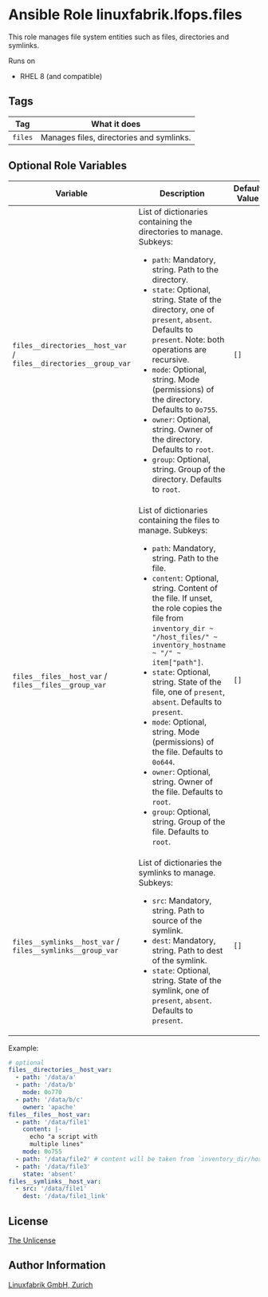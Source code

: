 # Ansible Role linuxfabrik.lfops.files

This role manages file system entities such as files, directories and symlinks.

Runs on

* RHEL 8 (and compatible)


## Tags

| Tag     | What it does                             |
| ---     | ------------                             |
| `files` | Manages files, directories and symlinks. |


## Optional Role Variables

| Variable | Description | Default Value |
| -------- | ----------- | ------------- |
| `files__directories__host_var` / <br> `files__directories__group_var` | List of dictionaries containing the directories to manage. Subkeys:<ul><li>`path`: Mandatory, string. Path to the directory.</li><li>`state`: Optional, string. State of the directory, one of `present`, `absent`. Defaults to `present`. Note: both operations are recursive.</li><li>`mode`: Optional, string. Mode (permissions) of the directory. Defaults to `0o755`.</li><li>`owner`: Optional, string. Owner of the directory. Defaults to `root`.</li><li>`group`: Optional, string. Group of the directory. Defaults to `root`.</li></ul> | `[]` |
| `files__files__host_var` / <br> `files__files__group_var` | List of dictionaries containing the files to manage. Subkeys:<ul><li>`path`: Mandatory, string. Path to the file.</li><li>`content`: Optional, string. Content of the file. If unset, the role copies the file from `inventory_dir ~ "/host_files/" ~ inventory_hostname ~ "/" ~ item["path"]`.</li><li>`state`: Optional, string. State of the file, one of `present`, `absent`. Defaults to `present`.</li><li>`mode`: Optional, string. Mode (permissions) of the file. Defaults to `0o644`.</li><li>`owner`: Optional, string. Owner of the file. Defaults to `root`.</li><li>`group`: Optional, string. Group of the file. Defaults to `root`.</li></ul> | `[]` |
| `files__symlinks__host_var` / <br> `files__symlinks__group_var` | List of dictionaries the symlinks to manage. Subkeys:<ul><li>`src`: Mandatory, string. Path to source of the symlink.</li><li>`dest`: Mandatory, string. Path to dest of the symlink.</li><li>`state`: Optional, string. State of the symlink, one of `present`, `absent`. Defaults to `present`.</li></ul> | `[]` |

Example:
```yaml
# optional
files__directories__host_var:
  - path: '/data/a'
  - path: '/data/b'
    mode: 0o770
  - path: '/data/b/c'
    owner: 'apache'
files__files__host_var:
  - path: '/data/file1'
    content: |-
      echo "a script with
      multiple lines"
    mode: 0o755
  - path: '/data/file2' # content will be taken from `inventory_dir/host_files/inventory_hostname/data/file3`
  - path: '/data/file3'
    state: 'absent'
files__symlinks__host_var:
  - src: '/data/file1'
    dest: '/data/file1_link'
```


## License

[The Unlicense](https://unlicense.org/)


## Author Information

[Linuxfabrik GmbH, Zurich](https://www.linuxfabrik.ch)
